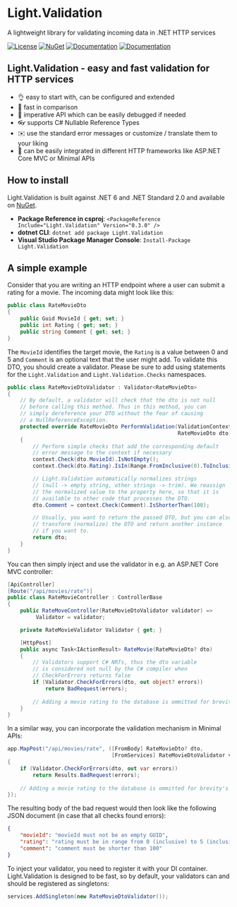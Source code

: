 # Light.Validation
A lightweight library for validating incoming data in .NET HTTP services

[![License](https://img.shields.io/badge/License-MIT-green.svg?style=for-the-badge)](https://github.com/feO2x/Light.Validation/blob/master/LICENSE)
[![NuGet](https://img.shields.io/badge/NuGet-0.3.0-blue.svg?style=for-the-badge)](https://www.nuget.org/packages/Light.Validation/)
[![Documentation](https://img.shields.io/badge/Docs-Wiki-yellowgreen.svg?style=for-the-badge)](https://github.com/feO2x/Light.Validation/wiki)
[![Documentation](https://img.shields.io/badge/Docs-Changelog-yellowgreen.svg?style=for-the-badge)](https://github.com/feO2x/Light.Validation/releases)

## Light.Validation - easy and fast validation for HTTP services

- 👌 easy to start with, can be configured and extended
- 🚀 fast in comparison
- 🔬 imperative API which can be easily debugged if needed
- 👓 supports C# Nullable Reference Types
- ✉️ use the standard error messages or customize / translate them to your liking
- 💠 can be easily integrated in different HTTP frameworks like ASP.NET Core MVC or Minimal APIs

## How to install

Light.Validation is built against .NET 6 and .NET Standard 2.0 and available on [NuGet](https://www.nuget.org/packages/Light.Validation/).

- **Package Reference in csproj**: `<PackageReference Include="Light.Validation" Version="0.3.0" />`
- **dotnet CLI**: `dotnet add package Light.Validation`
- **Visual Studio Package Manager Console**: `Install-Package Light.Validation`

## A simple example

Consider that you are writing an HTTP endpoint where a user can submit a rating for a movie. The incoming data might look like this:

```csharp
public class RateMovieDto
{
    public Guid MovieId { get; set; }
    public int Rating { get; set; }
    public string Comment { get; set; }
}
```

The `MovieId` identifies the target movie, the `Rating` is a value between 0 and 5 and `Comment` is an optional text that the user might add. To validate this DTO, you should create a validator. Please be sure to add using statements for the `Light.Validation` and `Light.Validation.Checks` namespaces.

```csharp
public class RateMovieDtoValidator : Validator<RateMovieDto>
{
    // By default, a validator will check that the dto is not null
    // before calling this method. Thus in this method, you can
    // simply dereference your DTO without the fear of causing
    // a NullReferenceException.
    protected override RateMovieDto PerformValidation(ValidationContext context,
                                                      RateMovieDto dto)
    {
        // Perform simple checks that add the corresponding default
        // error message to the context if necessary
        context.Check(dto.MovieId).IsNotEmpty();
        context.Check(dto.Rating).IsIn(Range.FromInclusive(0).ToInclusive(5));

        // Light.Validation automatically normalizes strings
        // (null -> empty string, other strings -> trim). We reassign
        // the normalized value to the property here, so that it is
        // available to other code that processes the DTO.
        dto.Comment = context.Check(Comment).IsShorterThan(100);

        // Usually, you want to return the passed DTO, but you can also
        // transform (normalize) the DTO and return another instance
        // if you want to.
        return dto;
    }
}
```

You can then simply inject and use the validator in e.g. an ASP.NET Core MVC controller:

```csharp
[ApiController]
[Route("/api/movies/rate")]
public class RateMovieController : ControllerBase
{
    public RateMoveController(RateMovieDtoValidator validator) =>
         Validator = validator;

    private RateMovieValidator Validator { get; }

    [HttpPost]
    public async Task<IActionResult> RateMovie(RateMovieDto? dto)
    {
        // Validators support C# NRTs, thus the dto variable
        // is considered not null by the C# compiler when
        // CheckForErrors returns false
        if (Validator.CheckForErrors(dto, out object? errors))
            return BadRequest(errors);
            
        // Adding a movie rating to the database is ommitted for brevity's sake
    }
}
```

In a similar way, you can incorporate the validation mechanism in Minimal APIs:

```csharp
app.MapPost("/api/movies/rate", ([FromBody] RateMovieDto? dto,
                                 [FromServices] RateMovieDtoValidator validator)) =>
{
    if (Validator.CheckForErrors(dto, out var errors))
        return Results.BadRequest(errors);
        
    // Adding a movie rating to the database is ommitted for brevity's sake
});
```

The resulting body of the bad request would then look like the following JSON document (in case that all checks found errors):

```json
{
    "movieId": "movieId must not be an empty GUID",
    "rating": "rating must be in range from 0 (inclusive) to 5 (inclusive)",
    "comment": "comment must be shorter than 100"
}
```

To inject your validator, you need to register it with your DI container. Light.Validation is designed to be fast, so by default, your validators can and should be registered as singletons:

```csharp
services.AddSingleton(new RateMovieDtoValidator());
```